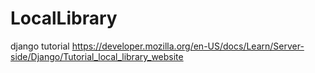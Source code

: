 # LocalLibrary
django tutorial https://developer.mozilla.org/en-US/docs/Learn/Server-side/Django/Tutorial_local_library_website
